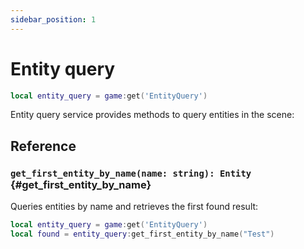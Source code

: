 ```yaml
---
sidebar_position: 1
---
```


# Entity query

```lua
local entity_query = game:get('EntityQuery')
```

Entity query service provides methods to query entities in the scene:

## Reference

### `get_first_entity_by_name(name: string): Entity` {#get_first_entity_by_name}

Queries entities by name and retrieves the first found result:

```lua
local entity_query = game:get('EntityQuery')
local found = entity_query:get_first_entity_by_name("Test")
```
